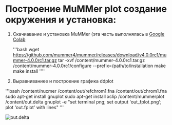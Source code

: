 # Построение MuMMer plot создание окружения и установка:

1. Скачиавание и установка MuMMer (эта часть выполнялась в [Google Colab](https://colab.research.google.com/drive/1Rgu3w58QsTC7VWDvVcI3KdL9ycqln3Nq#scrollTo=p_aYb7M0SLJK)

   '''bash
   wget https://github.com/mummer4/mummer/releases/download/v4.0.0rc1/mummer-4.0.0rc1.tar.gz
   tar -xvf /content/mummer-4.0.0rc1.tar.gz
   /content/mummer-4.0.0rc1/configure --prefix=/path/to/installation
   make
   make install
   ''''
 2.  Выравниваниее и построение графика ddplot

  '''bash
  /content/nucmer /content/out/refchrom1.fna /content/out/chrom1.fna
  sudo apt-get install gnuplot
  sudo apt-get install xclip
  /content/mummerplot /content/out.delta
  gnuplot -e "set terminal png; set output 'out_fplot.png'; plot 'out.fplot' with lines"
  '''

  ![out.delta](C:/Users/kagayaku/Desktop/comparativeGenomics/hw2/out_fplot.png)

  
